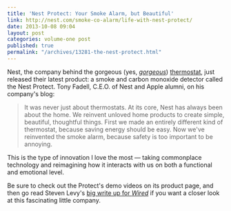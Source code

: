 ```yaml
---
title: 'Nest Protect: Your Smoke Alarm, but Beautiful'
link: http://nest.com/smoke-co-alarm/life-with-nest-protect/
date: 2013-10-08 09:04
layout: post
categories: volume-one post
published: true
permalink: "/archives/13281-the-nest-protect.html"
---
```



Nest, the company behind the gorgeous (yes, [_gorgeous_]({{site.domain}}/public/cargo/nest-thermostat.jpg)) [thermostat](http://nest.com/thermostat/life-with-nest-thermostat/), just released their latest product: a smoke and carbon monoxide detector called the Nest Protect. Tony Fadell, C.E.O. of Nest and Apple alumni, on his company's blog:

> It was never just about thermostats. At its core, Nest has always been about the home. We reinvent unloved home products to create simple, beautiful, thoughtful things. First we made an entirely different kind of thermostat, because saving energy should be easy. Now we've reinvented the smoke alarm, because safety is too important to be annoying.

This is the type of innovation I love the most &mdash; taking commonplace technology and reimagining how it interacts with us on both a functional and emotional level.

Be sure to check out the Protect's demo videos on its product page, and then go read Steven Levy's [big write up for _Wired_](http://www.wired.com/business/2013/10/nest-smoke-detector/all/) if you want a closer look at this fascinating little company.
